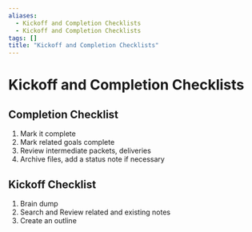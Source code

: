 ```yaml
---
aliases:
  - Kickoff and Completion Checklists
  - Kickoff and Completion Checklists
tags: []
title: "Kickoff and Completion Checklists"
---
```


# Kickoff and Completion Checklists

## Completion Checklist

1. Mark it complete
2. Mark related goals complete
3. Review intermediate packets, deliveries
4. Archive files, add a status note if necessary

## Kickoff Checklist

1. Brain dump
2. Search and Review related and existing notes
3. Create an outline